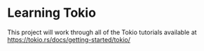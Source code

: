 # Learning Tokio

This project will work through all of the Tokio tutorials available at
https://tokio.rs/docs/getting-started/tokio/
